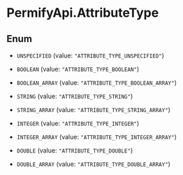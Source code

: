 # PermifyApi.AttributeType

## Enum


* `UNSPECIFIED` (value: `"ATTRIBUTE_TYPE_UNSPECIFIED"`)

* `BOOLEAN` (value: `"ATTRIBUTE_TYPE_BOOLEAN"`)

* `BOOLEAN_ARRAY` (value: `"ATTRIBUTE_TYPE_BOOLEAN_ARRAY"`)

* `STRING` (value: `"ATTRIBUTE_TYPE_STRING"`)

* `STRING_ARRAY` (value: `"ATTRIBUTE_TYPE_STRING_ARRAY"`)

* `INTEGER` (value: `"ATTRIBUTE_TYPE_INTEGER"`)

* `INTEGER_ARRAY` (value: `"ATTRIBUTE_TYPE_INTEGER_ARRAY"`)

* `DOUBLE` (value: `"ATTRIBUTE_TYPE_DOUBLE"`)

* `DOUBLE_ARRAY` (value: `"ATTRIBUTE_TYPE_DOUBLE_ARRAY"`)


